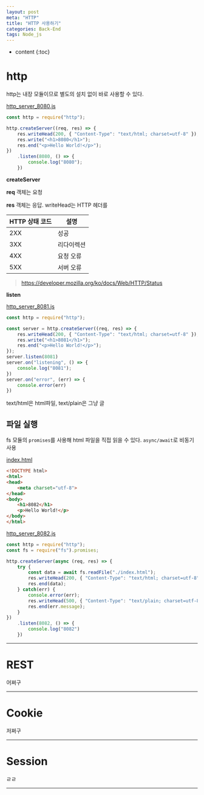 ```yaml
---
layout: post
meta: "HTTP"
title: "HTTP 사용하기"
categories: Back-End
tags: Node_js
---
```


* content
{:toc}
# http

http는 내장 모듈이므로 별도의 설치 없이 바로 사용할 수 있다.

<u>http_server_8080.js</u>

```js
const http = require("http");

http.createServer((req, res) => {
    res.writeHead(200, { "Content-Type": "text/html; charset=utf-8" });
    res.write("<h1>8080</h1>");
    res.end("<p>Hello World!</p>");
})
    .listen(8080, () => {
        console.log("8080");
    })
```

**createServer**

**req** 객체는 요청

**res** 객체는 응답. writeHead는 HTTP 헤더를 

| HTTP 상태 코드 | 설명       |
| -------------- | ---------- |
| 2XX            | 성공       |
| 3XX            | 리다이렉션 |
| 4XX            | 요청 오류  |
| 5XX            | 서버 오류  |

> <https://developer.mozilla.org/ko/docs/Web/HTTP/Status>

**listen**



<u>http_server_8081.js</u>

```js
const http = require("http");

const server = http.createServer((req, res) => {
    res.writeHead(200, { "Content-Type": "text/html; charset=utf-8" });
    res.write("<h1>8081</h1>");
    res.end("<p>Hello World!</p>");
});
server.listen(8081)
server.on("listening", () => {
    console.log("8081");
})
server.on("error", (err) => {
    console.error(err)
})
```

text/html은 html파일, text/plain은 그냥 글

## 파일 실행

fs 모듈의 `promises`를 사용해 html 파일을 직접 읽을 수 있다. `async/await`로 비동기 사용

<u>index.html</u>

```html
<!DOCTYPE html>
<html>
<head>
    <meta charset="utf-8">
</head>
<body>
    <h1>8082</h1>
    <p>Hello World!</p>
</body>
</html>
```

<u>http_server_8082.js</u>

```js
const http = require("http");
const fs = require("fs").promises;

http.createServer(async (req, res) => {
    try {
        const data = await fs.readFile("./index.html");
        res.writeHead(200, { "Content-Type": "text/html; charset=utf-8" });
        res.end(data);
    } catch(err) {
        console.error(err);
        res.writeHead(500, { "Content-Type": "text/plain; charset=utf-8" });
        res.end(err.message);
    }
})
    .listen(8082, () => {
        console.log("8082")
    })
```

---

# REST

어쩌구

---

# Cookie

저쩌구

---

# Session

ㄹㄹ

---

